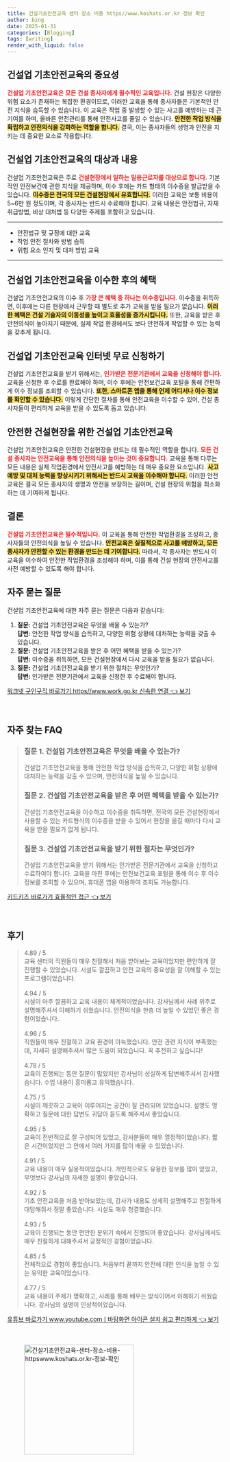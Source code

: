 ```yaml
---
title: 건설기초안전교육 센터 장소 비용 https//www.koshats.or.kr 정보 확인
author: bing
date: 2025-01-31
categories: [Blogging]
tags: [writing]
render_with_liquid: false
---
```



<h2 id='건설업_기초안전교육의_중요성'>건설업 기초안전교육의 중요성</h2>

<p><b><span style="color: #ee2323;">건설업 기초안전교육은 모든 건설 종사자에게 필수적인 교육입니다.</span></b> 건설 현장은 다양한 위험 요소가 존재하는 복잡한 환경이므로, 이러한 교육을 통해 종사자들은 기본적인 안전 지식을 습득할 수 있습니다. 이 교육은 작업 중 발생할 수 있는 사고를 예방하는 데 큰 기여를 하며, 올바른 안전관리를 통해 안전사고를 줄일 수 있습니다. <b><span style="background-color: #ffe066;">안전한 작업 방식을 확립하고 안전의식을 강화하는 역할을 합니다.</span></b> 결국, 이는 종사자들의 생명과 안전을 지키는 데 중요한 요소로 작용합니다.</p>

<h2 id='대상과_내용'>건설업 기초안전교육의 대상과 내용</h2>

<p>건설업 기초안전교육은 주로 <b><span style="color: #ee2323;">건설현장에서 일하는 일용근로자를 대상으로 합니다.</span></b> 기본적인 안전보건에 관한 지식을 제공하며, 이수 후에는 카드 형태의 이수증을 발급받을 수 있습니다. <b><span style="background-color: #ffe066;">이수증은 전국의 모든 건설현장에서 유효합니다.</span></b> 이러한 교육은 보통 비용이 5~6만 원 정도이며, 각 종사자는 반드시 수료해야 합니다. 교육 내용은 안전법규, 자재 취급방법, 비상 대처법 등 다양한 주제를 포함하고 있습니다.</p>

<hr />

<ul>
    <li>안전법규 및 규정에 대한 교육</li>
    <li>작업 안전 절차와 방법 습득</li>
    <li>위험 요소 인지 및 대처 방법 교육</li>
</ul>

<hr />

<h2 id='이수_혜택'>건설업 기초안전교육을 이수한 후의 혜택</h2>

<p>건설업 기초안전교육의 이수 후 <b><span style="color: #ee2323;">가장 큰 혜택 중 하나는 이수증입니다.</span></b> 이수증을 취득하면, 이후에는 다른 현장에서 근무할 때 별도로 추가 교육을 받을 필요가 없습니다. <b><span style="background-color: #ffe066;">이러한 혜택은 건설 기술자의 이동성을 높이고 효율성을 증가시킵니다.</span></b> 또한, 교육을 받은 후 안전의식이 높아지기 때문에, 실제 작업 환경에서도 보다 안전하게 작업할 수 있는 능력을 갖추게 됩니다.</p>

<h2 id='신청_방법'>건설업 기초안전교육 인터넷 무료 신청하기</h2>

<p>건설업 기초안전교육을 받기 위해서는, <b><span style="color: #ee2323;">인가받은 전문기관에서 교육을 신청해야 합니다.</span></b> 교육을 신청한 후 수료를 완료해야 하며, 이수 후에는 안전보건교육 포털을 통해 간편하게 이수 정보를 조회할 수 있습니다. <b><span style="background-color: #ffe066;">또한, 스마트폰 앱을 통해 언제 어디서나 이수 정보를 확인할 수 있습니다.</span></b> 이렇게 간단한 절차를 통해 안전교육을 이수할 수 있어, 건설 종사자들이 편리하게 교육을 받을 수 있도록 돕고 있습니다.</p>

<h2 id='안전교육의_중요성'>안전한 건설현장을 위한 건설업 기초안전교육</h2>

<p>건설업 기초안전교육은 안전한 건설현장을 만드는 데 필수적인 역할을 합니다. <b><span style="color: #ee2323;">모든 건설 종사자는 안전교육을 통해 안전의식을 높이는 것이 중요합니다.</span></b> 교육을 통해 다루는 모든 내용은 실제 작업환경에서 안전사고를 예방하는 데 매우 중요한 요소입니다. <b><span style="background-color: #ffe066;">사고 예방 및 대처 능력을 향상시키기 위해서는 반드시 교육을 이수해야 합니다.</span></b> 이러한 안전 교육은 결국 모든 종사자의 생명과 안전을 보장하는 길이며, 건설 현장의 위험을 최소화하는 데 기여하게 됩니다.</p>

<h2 id='결론'>결론</h2>

<p><b><span style="color: #ee2323;">건설업 기초안전교육은 필수적입니다.</span></b> 이 교육을 통해 안전한 작업환경을 조성하고, 종사자들의 안전의식을 높일 수 있습니다. <b><span style="background-color: #ffe066;">안전교육은 실질적으로 사고를 예방하고, 모든 종사자가 안전할 수 있는 환경을 만드는 데 기여합니다.</span></b> 따라서, 각 종사자는 반드시 이 교육을 이수하여 안전한 작업환경을 조성해야 하며, 이를 통해 건설 현장의 안전사고를 사전 예방할 수 있도록 해야 합니다.</p>

<h2 id='자주_묻는_질문'>자주 묻는 질문</h2>

<p>건설업 기초안전교육에 대한 자주 묻는 질문은 다음과 같습니다:</p>

<ol>
    <li>
        <b>질문:</b> 건설업 기초안전교육은 무엇을 배울 수 있는가?<br>
        <b>답변:</b> 안전한 작업 방식을 습득하고, 다양한 위험 상황에 대처하는 능력을 갖출 수 있습니다.
    </li>
    <li>
        <b>질문:</b> 건설업 기초안전교육을 받은 후 어떤 혜택을 받을 수 있는가?<br>
        <b>답변:</b> 이수증을 취득하면, 모든 건설현장에서 다시 교육을 받을 필요가 없습니다.
    </li>
    <li>
        <b>질문:</b> 건설업 기초안전교육을 받기 위한 절차는 무엇인가?<br>
        <b>답변:</b> 인가받은 전문기관에서 교육을 신청한 후 수료해야 합니다.
    </li>
</ol>


<p><a class="click-button" title="워크넷 구인구직 바로가기 https//www.work.go.kr 신속한 연결" href="https://adkhouse.github.io/posts/%EC%9B%8C%ED%81%AC%EB%84%B7-%EA%B5%AC%EC%9D%B8%EA%B5%AC%EC%A7%81-%EB%B0%94%EB%A1%9C%EA%B0%80%EA%B8%B0-httpswww.work.go.kr-%EC%8B%A0%EC%86%8D%ED%95%9C-%EC%97%B0%EA%B2%B0/" rel="dofollow">워크넷 구인구직 바로가기 https//www.work.go.kr 신속한 연결 👈 보기</a></p><br>
<h2 id='자주_찾는_FAQ'>자주 찾는 FAQ</h2>
<div itemscope="" itemtype="https://schema.org/FAQPage"> 
<blockquote> 
<div itemscope="" itemprop="mainEntity" itemtype="https://schema.org/Question"> 
<h3 itemprop="name">질문 1. 건설업 기초안전교육은 무엇을 배울 수 있는가?</h3> 
<div itemscope="" itemprop="acceptedAnswer" itemtype="https://schema.org/Answer"> 
<span itemprop="text"> 
<p>건설업 기초안전교육을 통해 안전한 작업 방식을 습득하고, 다양한 위험 상황에 대처하는 능력을 갖출 수 있으며, 안전의식을 높일 수 있습니다.</p> 
</span> 
</div> 
</div> 
<div itemscope="" itemprop="mainEntity" itemtype="https://schema.org/Question"> 
<h3 itemprop="name">질문 2. 건설업 기초안전교육을 받은 후 어떤 혜택을 받을 수 있는가?</h3> 
<div itemscope="" itemprop="acceptedAnswer" itemtype="https://schema.org/Answer"> 
<span itemprop="text"> 
<p>건설업 기초안전교육을 이수하고 이수증을 취득하면, 전국의 모든 건설현장에서 사용할 수 있는 카드형식의 이수증을 받을 수 있어서 현장을 옮길 때마다 다시 교육을 받을 필요가 없게 됩니다.</p> 
</span> 
</div> 
</div> 
<div itemscope="" itemprop="mainEntity" itemtype="https://schema.org/Question"> 
<h3 itemprop="name">질문 3. 건설업 기초안전교육을 받기 위한 절차는 무엇인가?</h3> 
<div itemscope="" itemprop="acceptedAnswer" itemtype="https://schema.org/Answer"> 
<span itemprop="text"> 
<p>건설업 기초안전교육을 받기 위해서는 인가받은 전문기관에서 교육을 신청하고 수료하여야 합니다. 교육을 마친 후에는 안전보건교육 포털을 통해 이수 후 이수 정보를 조회할 수 있으며, 휴대폰 앱을 이용하여 조회도 가능합니다.</p> 
</span> 
</div> 
</div> 
</blockquote> 
</div>
<p><a class="click-button" title="키드키즈 바로가기 효율적인 접근" href="https://adkhouse.github.io/posts/%ED%82%A4%EB%93%9C%ED%82%A4%EC%A6%88-%EB%B0%94%EB%A1%9C%EA%B0%80%EA%B8%B0-%ED%9A%A8%EC%9C%A8%EC%A0%81%EC%9D%B8-%EC%A0%91%EA%B7%BC/" rel="dofollow">키드키즈 바로가기 효율적인 접근 👈 보기</a></p><br>
<h2 id='후기'>후기</h2>
<div itemscope itemtype="https://schema.org/Product">
  <blockquote>
  <div itemprop="review" itemscope itemtype="https://schema.org/Review">
      <div itemprop="reviewRating" itemscope itemtype="https://schema.org/Rating"> <span itemprop="ratingValue">4.89</span> / <span itemprop="bestRating">5</span> </div>
      <span itemprop="reviewBody">교육 센터의 직원들이 매우 친절해서 처음 받아보는 교육이었지만 편안하게 잘 진행할 수 있었습니다. 시설도 깔끔하고 안전 교육의 중요성을 잘 이해할 수 있는 프로그램이었습니다.</span>
  </div>
  <br>
  <div itemprop="review" itemscope itemtype="https://schema.org/Review">
      <div itemprop="reviewRating" itemscope itemtype="https://schema.org/Rating"> <span itemprop="ratingValue">4.94</span> / <span itemprop="bestRating">5</span> </div>
      <span itemprop="reviewBody">시설이 아주 깔끔하고 교육 내용이 체계적이었습니다. 강사님께서 사례 위주로 설명해주셔서 이해하기 쉬웠습니다. 안전의식을 한층 더 높일 수 있었던 좋은 경험이었습니다.</span>
  </div>
  <br>
  <div itemprop="review" itemscope itemtype="https://schema.org/Review">
      <div itemprop="reviewRating" itemscope itemtype="https://schema.org/Rating"> <span itemprop="ratingValue">4.96</span> / <span itemprop="bestRating">5</span> </div>
      <span itemprop="reviewBody">직원들이 매우 친절하고 교육 환경이 아늑했습니다. 안전 관련 지식이 부족했는데, 자세히 설명해주셔서 많은 도움이 되었습니다. 꼭 추천하고 싶습니다!</span>
  </div>
  <br>
  <div itemprop="review" itemscope itemtype="https://schema.org/Review">
      <div itemprop="reviewRating" itemscope itemtype="https://schema.org/Rating"> <span itemprop="ratingValue">4.78</span> / <span itemprop="bestRating">5</span> </div>
      <span itemprop="reviewBody">교육이 진행되는 동안 질문이 많았지만 강사님이 성실하게 답변해주셔서 감사했습니다. 수업 내용이 흥미롭고 유익했습니다.</span>
  </div>
  <br>
  <div itemprop="review" itemscope itemtype="https://schema.org/Review">
      <div itemprop="reviewRating" itemscope itemtype="https://schema.org/Rating"> <span itemprop="ratingValue">4.75</span> / <span itemprop="bestRating">5</span> </div>
      <span itemprop="reviewBody">시설이 깨끗하고 교육이 이루어지는 공간이 잘 관리되어 있었습니다. 설명도 명확하고 질문에 대한 답변도 귀담아 듣도록 해주셔서 좋았습니다.</span>
  </div>
  <br>
  <div itemprop="review" itemscope itemtype="https://schema.org/Review">
      <div itemprop="reviewRating" itemscope itemtype="https://schema.org/Rating"> <span itemprop="ratingValue">4.95</span> / <span itemprop="bestRating">5</span> </div>
      <span itemprop="reviewBody">교육이 전반적으로 잘 구성되어 있었고, 강사분들이 매우 열정적이었습니다. 짧은 시간이었지만 그 안에서 여러 가지를 많이 배울 수 있었습니다.</span>
  </div>
  <br>
  <div itemprop="review" itemscope itemtype="https://schema.org/Review">
      <div itemprop="reviewRating" itemscope itemtype="https://schema.org/Rating"> <span itemprop="ratingValue">4.91</span> / <span itemprop="bestRating">5</span> </div>
      <span itemprop="reviewBody">교육 내용이 매우 실용적이었습니다. 개인적으로도 유용한 정보를 많이 얻었고, 무엇보다 강사님의 자세한 설명이 좋았습니다.</span>
  </div>
  <br>
  <div itemprop="review" itemscope itemtype="https://schema.org/Review">
      <div itemprop="reviewRating" itemscope itemtype="https://schema.org/Rating"> <span itemprop="ratingValue">4.92</span> / <span itemprop="bestRating">5</span> </div>
      <span itemprop="reviewBody">기초 안전교육을 처음 받아보았는데, 강사가 내용도 상세히 설명해주고 친절하게 대답해줘서 정말 좋았습니다. 시설도 매우 청결했습니다.</span>
  </div>
  <br>
  <div itemprop="review" itemscope itemtype="https://schema.org/Review">
      <div itemprop="reviewRating" itemscope itemtype="https://schema.org/Rating"> <span itemprop="ratingValue">4.93</span> / <span itemprop="bestRating">5</span> </div>
      <span itemprop="reviewBody">교육이 진행되는 동안 편안한 분위기 속에서 진행되어 좋았습니다. 강사님께서도 매우 친절하게 대해주셔서 긍정적인 경험이었습니다.</span>
  </div>
  <br>
  <div itemprop="review" itemscope itemtype="https://schema.org/Review">
      <div itemprop="reviewRating" itemscope itemtype="https://schema.org/Rating"> <span itemprop="ratingValue">4.85</span> / <span itemprop="bestRating">5</span> </div>
      <span itemprop="reviewBody">전체적으로 경험이 좋았습니다. 처음부터 끝까지 안전에 대한 인식을 높일 수 있는 유익한 교육이었습니다.</span>
  </div>
  <br>
  <div itemprop="review" itemscope itemtype="https://schema.org/Review">
      <div itemprop="reviewRating" itemscope itemtype="https://schema.org/Rating"> <span itemprop="ratingValue">4.77</span> / <span itemprop="bestRating">5</span> </div>
      <span itemprop="reviewBody">교육 내용이 주제가 명확하고, 사례를 통해 배우는 방식이어서 이해하기 쉬웠습니다. 강사님의 설명이 인상적이었습니다.</span>
  </div>
  </blockquote>
</div>
<p><a class="click-button" title="유튜브 바로가기 www.youtube.comㅣ바탕화면 아이콘 설치 쉽고 편리하게" href="https://adkhouse.github.io/posts/%EC%9C%A0%ED%8A%9C%EB%B8%8C-%EB%B0%94%EB%A1%9C%EA%B0%80%EA%B8%B0-www.youtube.com%E3%85%A3%EB%B0%94%ED%83%95%ED%99%94%EB%A9%B4-%EC%95%84%EC%9D%B4%EC%BD%98-%EC%84%A4%EC%B9%98-%EC%89%BD%EA%B3%A0-%ED%8E%B8%EB%A6%AC%ED%95%98%EA%B2%8C/" rel="dofollow">유튜브 바로가기 www.youtube.comㅣ바탕화면 아이콘 설치 쉽고 편리하게 👈 보기</a></p><br>
<figure class="image"><img src="https://adkhouse.github.io/assets/img/thumbnail/건설기초안전교육-센터-장소-비용-httpswww.koshats.or.kr-정보-확인.webp" alt="건설기초안전교육-센터-장소-비용-httpswww.koshats.or.kr-정보-확인" width="256" height="256"></figure>